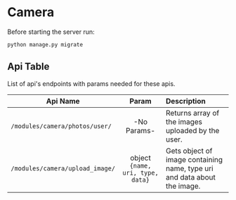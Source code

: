 # Camera

Before starting the server run:

```sh
python manage.py migrate
```

## Api Table
List of api's endpoints with params needed for these apis.

| Api Name                       | Param        | Description                                                    |
| ------------------------------ |:------------:|:---------------------------------------------------------------|
| `/modules/camera/photos/user/` | -No Params-  | Returns array of the images uploaded by the user. |
| `/modules/camera/upload_image/`|  object `{name, uri, type, data}`  |Gets object of image containing name, type uri and data about the image.             |


